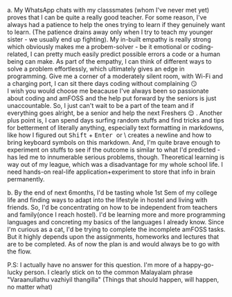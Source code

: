 a. My WhatsApp chats with my classsmates (whom I've never met yet) proves that I can be quite a really good teacher. For some reason, I've always had a patience to  help the ones trying to learn if they genuinely want to learn. (The patience drains away only when I try to teach my younger sister - we usually end up fighting). My in-built empathy is really strong which obviously makes me a probem-solver - be it emotional or coding-related, I can pretty much easily predict possible errors a code or a human being can make. As part of the empathy, I can think of different ways to solve a problem effortlessly, which ultimately gives an edge in programming. Give me a corner of a moderately silent room, with Wi-Fi and a charging port, I can sit there days coding without complaining :smirk: \
I wish you would choose me beacause I've always been so passionate about coding and amFOSS and the help put forward by the seniors is just unaccountable. So, I just can't wait to be a part of the team and if everything goes alright, be a senior and help the next Freshers :relieved: .
Another plus point is, I can spend days surfing random stuffs and find tricks and tips for betterment of literally anything, especially text formatting in markdowns, like how I figured out <kbd>Shift</kbd> + <kbd> Enter </kbd> or \ creates a newline and how to bring keyboard symbols on this markdown. 
And, I'm quite brave enough to experiment on stuffs to see if the outcome is similar to what I'd predicted - has led me to innumerable serious problems, though. Theoretical learning is way out of my league, which was a disadvantage for my whole school life. I need hands-on real-life application+experiment to store that info in brain permanently.

b. By the end of next 6months, I'd be tasting whole 1st Sem of my college life and finding ways to adapt into the lifestyle in hostel and living with friends. So, I'd be concentrating on how to be independent from teachers and family(once I reach hostel). I'd be learning more and more programming languages and concreting my basics of the languages I already know. Since I'm curious as a cat, I'd be trying to complete the incomplete amFOSS tasks. But it highly depends upon the assignments, homeworks and lectures that are to be completed. As of now the plan is and would always be to go with the flow.

P.S: I actually have no answer for this question. I'm more of a happy-go-lucky person. I clearly stick on to the common Malayalam phrase "Varaanullathu vazhiyil thangilla" (Things that should happen, will happen, no matter what)

